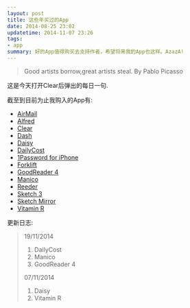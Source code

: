 ```yaml
---
layout: post
title: 这些年买过的App
date: 2014-08-25 23:02
updatetime: 2014-11-07 23:26
tags:
- app
summary: 好的App值得购买去支持作者，希望将来我的App也这样。AzazA!
---
```


> Good artists borrow,great artists steal.    By Pablo Picasso


这是今天打开Clear后弹出的每日一句.

截至到目前为止我购入的App有:

* [AirMail](#Airmail)
* [Alfred](#alfred)
* [Clear](#clear)
* [Dash](#dash)
* [Daisy](#daisy)
* [DailyCost](#dailycost)
* [1Password for iPhone](#1password)
* [Forklift](#forklift)
* [GoodReader 4](#goodforreader)
* [Manico](#manico)
* [Reeder](#reeder)
* [Sketch 3](#sketch)
* [Sketch Mirror](#smirror)
* [Vitamin R](#vitaminR)

更新日志:
>   19/11/2014 
>    1. DailyCost 
>    2. Manico
>    3. GoodReader 4
>    
>   07/11/2014
>    1. Daisy
>    2. Vitamin R
>   
>   




